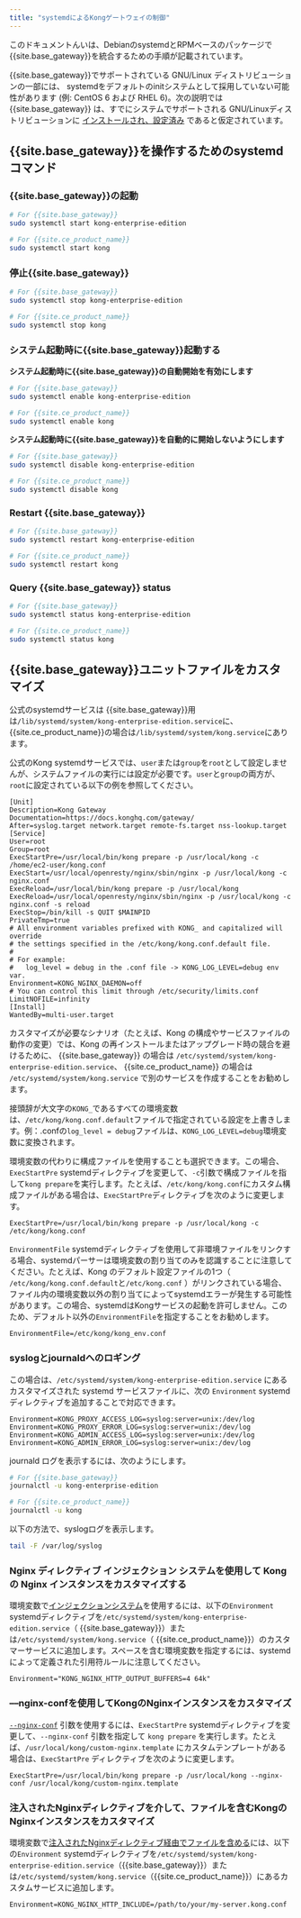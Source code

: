 ```yaml
---
title: "systemdによるKongゲートウェイの制御"
---
```

このドキュメントんいは、DebianのsystemdとRPMベースのパッケージで{{site.base_gateway}}を統合するための手順が記載されています。

{{site.base_gateway}}でサポートされている GNU/Linux ディストリビューションの一部には、
systemdをデフォルトのinitシステムとして採用していない可能性があります
\(例: CentOS 6 および RHEL 6\)。次の説明では
{{site.base_gateway}} は、すでにシステムでサポートされる
GNU/Linuxディストリビューションに
[インストールされ、設定済み](/gateway/{{page.release}}/install)
であると仮定されています。

{{site.base_gateway}}を操作するためのsystemdコマンド
------------------------

### {{site.base_gateway}}の起動

```bash
# For {{site.base_gateway}}
sudo systemctl start kong-enterprise-edition

# For {{site.ce_product_name}}
sudo systemctl start kong
```

### 停止{{site.base_gateway}}

```bash
# For {{site.base_gateway}}
sudo systemctl stop kong-enterprise-edition

# For {{site.ce_product_name}}
sudo systemctl stop kong
```

### システム起動時に{{site.base_gateway}}起動する

**システム起動時に{{site.base_gateway}}の自動開始を有効にします** 

```bash
# For {{site.base_gateway}}
sudo systemctl enable kong-enterprise-edition

# For {{site.ce_product_name}}
sudo systemctl enable kong
```

**システム起動時に{{site.base_gateway}}を自動的に開始しないようにします** 

```bash
# For {{site.base_gateway}}
sudo systemctl disable kong-enterprise-edition

# For {{site.ce_product_name}}
sudo systemctl disable kong
```

### Restart {{site.base_gateway}}

```bash
# For {{site.base_gateway}}
sudo systemctl restart kong-enterprise-edition

# For {{site.ce_product_name}}
sudo systemctl restart kong
```

### Query {{site.base_gateway}} status

```bash
# For {{site.base_gateway}}
sudo systemctl status kong-enterprise-edition

# For {{site.ce_product_name}}
sudo systemctl status kong
```

{{site.base_gateway}}ユニットファイルをカスタマイズ
---------------------

公式のsystemdサービスは
{{site.base_gateway}}用は`/lib/systemd/system/kong-enterprise-edition.service`に、
{{site.ce_product_name}}の場合は`/lib/systemd/system/kong.service`にあります。

公式のKong systemdサービスでは、`user`または`group`を`root`として設定しませんが、システムファイルの実行には設定が必要です。`user`と`group`の両方が、`root`に設定されている以下の例を参照してください。

    [Unit]
    Description=Kong Gateway
    Documentation=https://docs.konghq.com/gateway/
    After=syslog.target network.target remote-fs.target nss-lookup.target
    [Service]
    User=root
    Group=root
    ExecStartPre=/usr/local/bin/kong prepare -p /usr/local/kong -c /home/ec2-user/kong.conf
    ExecStart=/usr/local/openresty/nginx/sbin/nginx -p /usr/local/kong -c nginx.conf
    ExecReload=/usr/local/bin/kong prepare -p /usr/local/kong
    ExecReload=/usr/local/openresty/nginx/sbin/nginx -p /usr/local/kong -c nginx.conf -s reload
    ExecStop=/bin/kill -s QUIT $MAINPID
    PrivateTmp=true
    # All environment variables prefixed with KONG_ and capitalized will override
    # the settings specified in the /etc/kong/kong.conf.default file.
    #
    # For example:
    #   log_level = debug in the .conf file -> KONG_LOG_LEVEL=debug env var.
    Environment=KONG_NGINX_DAEMON=off
    # You can control this limit through /etc/security/limits.conf
    LimitNOFILE=infinity
    [Install]
    WantedBy=multi-user.target

カスタマイズが必要なシナリオ（たとえば、Kong の構成やサービスファイルの動作の変更）では、Kong の再インストールまたはアップグレード時の競合を避けるために、
{{site.base_gateway}} の場合は `/etc/systemd/system/kong-enterprise-edition.service`、
{{site.ce_product_name}} の場合は `/etc/systemd/system/kong.service` で別のサービスを作成することをお勧めします。

接頭辞が大文字の`KONG_`であるすべての環境変数は、`/etc/kong/kong.conf.default`ファイルで指定されている設定を上書きします。例：.confの`log_level = debug`ファイルは、`KONG_LOG_LEVEL=debug`環境変数に変換されます。

環境変数の代わりに構成ファイルを使用することも選択できます。この場合、`ExecStartPre` systemdディレクティブを変更して、`-c`引数で構成ファイルを指して`kong prepare`を実行します。たとえば、`/etc/kong/kong.conf`にカスタム構成ファイルがある場合は、`ExecStartPre`ディレクティブを次のように変更します。

    ExecStartPre=/usr/local/bin/kong prepare -p /usr/local/kong -c /etc/kong/kong.conf

`EnvironmentFile` systemdディレクティブを使用して非環境ファイルをリンクする場合、systemdパーサーは環境変数の割り当てのみを認識することに注意してください。たとえば、Kong のデフォルト設定ファイルの1つ（ `/etc/kong/kong.conf.default`と`/etc/kong.conf` ）がリンクされている場合、ファイル内の環境変数以外の割り当てによってsystemdエラーが発生する可能性があります。この場合、systemdはKongサービスの起動を許可しません。このため、デフォルト以外の`EnvironmentFile`を指定することをお勧めします。

    EnvironmentFile=/etc/kong/kong_env.conf

### syslogとjournaldへのロギング

この場合は、`/etc/systemd/system/kong-enterprise-edition.service` にあるカスタマイズされた systemd サービスファイルに、次の `Environment` systemd ディレクティブを追加することで対応できます。

    Environment=KONG_PROXY_ACCESS_LOG=syslog:server=unix:/dev/log
    Environment=KONG_PROXY_ERROR_LOG=syslog:server=unix:/dev/log
    Environment=KONG_ADMIN_ACCESS_LOG=syslog:server=unix:/dev/log
    Environment=KONG_ADMIN_ERROR_LOG=syslog:server=unix:/dev/log

journald ログを表示するには、次のようにします。

```bash
# For {{site.base_gateway}}
journalctl -u kong-enterprise-edition

# For {{site.ce_product_name}}
journalctl -u kong
```

以下の方法で、syslogログを表示します。

```bash
tail -F /var/log/syslog
```

### Nginx ディレクティブ インジェクション システムを使用して Kong の Nginx インスタンスをカスタマイズする

環境変数で[インジェクションシステム](/gateway/{{page.release}}/reference/configuration/#injecting-individual-nginx-directives)を使用するには、以下の`Environment` systemdディレクティブを`/etc/systemd/system/kong-enterprise-edition.service`（ {{site.base_gateway}}）または`/etc/systemd/system/kong.service`（ {{site.ce_product_name}}）のカスタマーサービスに追加します。スペースを含む環境変数を指定するには、systemdによって定義された引用符ルールに注意してください。

    Environment="KONG_NGINX_HTTP_OUTPUT_BUFFERS=4 64k"

### ––nginx\-confを使用してKongのNginxインスタンスをカスタマイズ

[`--nginx-conf`](/gateway/{{page.release}}/reference/configuration/#custom-nginx-templates) 引数を使用するには、`ExecStartPre` systemdディレクティブを変更して、`--nginx-conf` 引数を指定して `kong prepare` を実行します。たとえば、`/usr/local/kong/custom-nginx.template` にカスタムテンプレートがある場合は、`ExecStartPre` ディレクティブを次のように変更します。

    ExecStartPre=/usr/local/bin/kong prepare -p /usr/local/kong --nginx-conf /usr/local/kong/custom-nginx.template

### 注入されたNginxディレクティブを介して、ファイルを含むKongのNginxインスタンスをカスタマイズ

環境変数で[注入されたNginxディレクティブ経由でファイルを含める](/gateway/{{page.release}}/reference/configuration/#including-files-via-injected-nginx-directives)には、以下の`Environment` systemdディレクティブを`/etc/systemd/system/kong-enterprise-edition.service`（{{site.base_gateway}}）または`/etc/systemd/system/kong.service`（{{site.ce_product_name}}）にあるカスタムサービスに追加します。

    Environment=KONG_NGINX_HTTP_INCLUDE=/path/to/your/my-server.kong.conf

